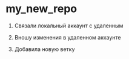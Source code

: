 # my_new_repo

1. Cвязали локальный аккаунт с удаленным

2. Вношу изменения в удаленном аккаунте

3. Добавила новую ветку
